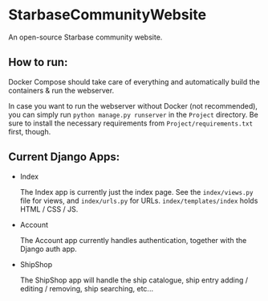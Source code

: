 # StarbaseCommunityWebsite
An open-source Starbase community website.

## How to run:

Docker Compose should take care of everything and automatically build the containers & run the webserver.

In case you want to run the webserver without Docker (not recommended), you can simply run `python manage.py runserver` in the `Project` directory. Be sure to install the necessary requirements from `Project/requirements.txt` first, though.


## Current Django Apps:

- Index

    The Index app is currently just the index page. See the `index/views.py` file for views, and `index/urls.py` for URLs. `index/templates/index` holds HTML / CSS / JS.


- Account
    
    The Account app currently handles authentication, together with the Django auth app.
  

- ShipShop
    
    The ShipShop app will handle the ship catalogue, ship entry adding / editing / removing, ship searching, etc...
